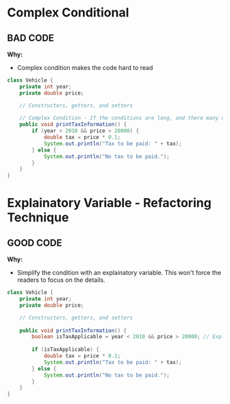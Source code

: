# Complex Conditional

## BAD CODE
**Why:**
- Complex condition makes the code hard to read
```java
class Vehicle {
    private int year;
    private double price;

    // Constructors, getters, and setters
    
    // Complex Condition - If the conditions are long, and there many conditions, it would be hard to read
    public void printTaxInformation() {
        if (year < 2010 && price > 20000) {
            double tax = price * 0.1;
            System.out.println("Tax to be paid: " + tax);
        } else {
            System.out.println("No tax to be paid.");
        }
    }
}

```

# Explainatory Variable - Refactoring Technique

## GOOD CODE
**Why:**
- Simplify the condition with an explainatory variable. This won't force the readers to focus on the details.
```java
class Vehicle {
    private int year;
    private double price;

    // Constructors, getters, and setters
    
    public void printTaxInformation() {
        boolean isTaxApplicable = year < 2010 && price > 20000; // Explainatory Variable
        
        if (isTaxApplicable) {
            double tax = price * 0.1;
            System.out.println("Tax to be paid: " + tax);
        } else {
            System.out.println("No tax to be paid.");
        }
    }
}
```
